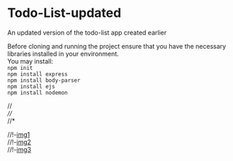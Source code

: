 # Todo-List-updated<br>
An updated version of the todo-list app created earlier <br>

Before cloning and running the project ensure that you have the necessary libraries installed in your environment.<br>
You may install:<br>
```npm init```<br>
```npm install express```<br>
```npm install body-parser```<br>
```npm install ejs ```<br>
```npm install nodemon```<br>

//*<br>
//* <br>
//* 

//!-[img1](https://github.com/Surajv311/Signup-page-/blob/master/images/1.jpg)<br>
//!-[img2](https://github.com/Surajv311/Signup-page-/blob/master/images/2.jpg)<br>
//!-[img3](https://github.com/Surajv311/Signup-page-/blob/master/images/3.jpg)<br>
